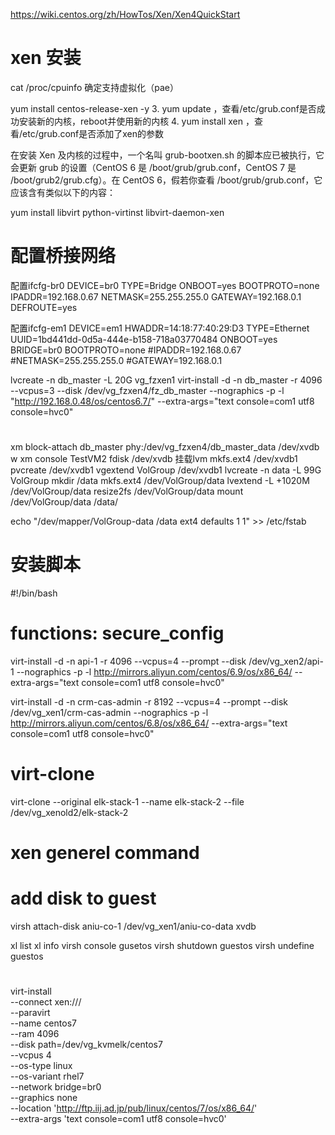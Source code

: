https://wiki.centos.org/zh/HowTos/Xen/Xen4QuickStart
# xen 安装
cat /proc/cpuinfo 确定支持虚拟化（pae）

yum install centos-release-xen -y
3.  yum update ，查看/etc/grub.conf是否成功安装新的内核，reboot并使用新的内核
4. yum install xen ，查看/etc/grub.conf是否添加了xen的参数


在安装 Xen 及内核的过程中，一个名叫 grub-bootxen.sh 的脚本应已被执行，它会更新 grub 的设置（CentOS 6 是 /boot/grub/grub.conf，CentOS 7 是 /boot/grub2/grub.cfg）。在 CentOS 6，假若你查看 /boot/grub/grub.conf，它应该含有类似以下的内容：

yum install libvirt python-virtinst libvirt-daemon-xen

#  配置桥接网络

配置ifcfg-br0
DEVICE=br0
TYPE=Bridge
ONBOOT=yes
BOOTPROTO=none
IPADDR=192.168.0.67
NETMASK=255.255.255.0
GATEWAY=192.168.0.1
DEFROUTE=yes

配置ifcfg-em1
DEVICE=em1
HWADDR=14:18:77:40:29:D3
TYPE=Ethernet
UUID=1bd441dd-0d5a-444e-b158-718a03770484
ONBOOT=yes
BRIDGE=br0
BOOTPROTO=none
#IPADDR=192.168.0.67
#NETMASK=255.255.255.0
#GATEWAY=192.168.0.1

lvcreate -n db_master -L 20G vg_fzxen1
virt-install -d -n db_master -r 4096 --vcpus=3 --disk /dev/vg_fzxen4/fz_db_master --nographics -p -l "http://192.168.0.48/os/centos6.7/" --extra-args="text console=com1 utf8 console=hvc0"
#
xm block-attach db_master phy:/dev/vg_fzxen4/db_master_data /dev/xvdb w
xm console TestVM2
 fdisk /dev/xvdb
挂载lvm
mkfs.ext4 /dev/xvdb1
pvcreate /dev/xvdb1
vgextend VolGroup /dev/xvdb1
lvcreate -n data -L 99G VolGroup
mkdir /data
mkfs.ext4 /dev/VolGroup/data
lvextend -L +1020M /dev/VolGroup/data
resize2fs /dev/VolGroup/data
mount /dev/VolGroup/data  /data/

echo "/dev/mapper/VolGroup-data    /data                   ext4    defaults        1 1" >> /etc/fstab

# 安装脚本


#!/bin/bash
# functions: secure_config

virt-install -d -n api-1 -r 4096 --vcpus=4 --prompt --disk /dev/vg_xen2/api-1 --nographics -p -l http://mirrors.aliyun.com/centos/6.9/os/x86_64/ --extra-args="text console=com1 utf8 console=hvc0"

virt-install -d -n crm-cas-admin -r 8192 --vcpus=4 --prompt --disk /dev/vg_xen1/crm-cas-admin --nographics -p -l http://mirrors.aliyun.com/centos/6.8/os/x86_64/ --extra-args="text console=com1 utf8 console=hvc0"

# virt-clone
virt-clone --original elk-stack-1 --name elk-stack-2 --file /dev/vg_xenold2/elk-stack-2

# xen generel command
# add disk to guest

virsh attach-disk aniu-co-1 /dev/vg_xen1/aniu-co-data xvdb

xl list
xl info
virsh console gusetos
virsh shutdown guestos
virsh undefine guestos

#
virt-install \
--connect xen:/// \
--paravirt \
--name centos7 \
--ram 4096 \
--disk path=/dev/vg_kvmelk/centos7 \
--vcpus 4 \
--os-type linux \
--os-variant rhel7 \
--network bridge=br0 \
--graphics none \
--location 'http://ftp.iij.ad.jp/pub/linux/centos/7/os/x86_64/' \
--extra-args 'text console=com1 utf8 console=hvc0'
